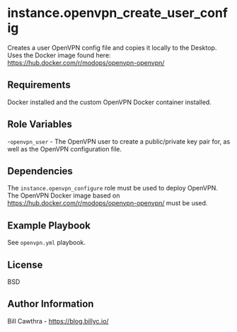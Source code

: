 instance.openvpn_create_user_config
=========

Creates a user OpenVPN config file and copies it locally to the Desktop. Uses the Docker image found here: https://hub.docker.com/r/modops/openvpn-openvpn/

Requirements
------------

Docker installed and the custom OpenVPN Docker container installed.

Role Variables
--------------

-`openvpn_user` - The OpenVPN user to create a public/private key pair for, as well as the OpenVPN configuration file.

Dependencies
------------

The `instance.openvpn_configure` role must be used to deploy OpenVPN.  The OpenVPN Docker image based on https://hub.docker.com/r/modops/openvpn-openvpn/ must be used.

Example Playbook
----------------

See `openvpn.yml` playbook.

License
-------

BSD

Author Information
------------------

Bill Cawthra - https://blog.billyc.io/

